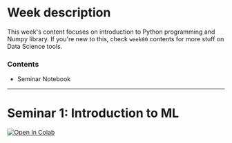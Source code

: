 # Week description

This week's content focuses on introduction to Python programming and Numpy library. If you're new to this, check `week00` contents for more stuff on Data Science tools.

### Contents

* Seminar Notebook
---

# Seminar 1: Introduction to ML


<a target="_blank" href="https://colab.research.google.com/github/maleficar259/Intro_to_ML/blob/main/Seminars/week1/Seminar_1_Introduction_to_ML_(and_DS_tools).ipynb">
  <img src="https://colab.research.google.com/assets/colab-badge.svg" alt="Open In Colab"/>
</a>
